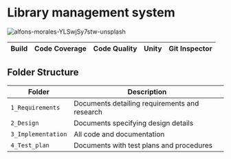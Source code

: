# Library management system

![alfons-morales-YLSwjSy7stw-unsplash](https://user-images.githubusercontent.com/61780164/114907664-ef97eb00-9e38-11eb-89d6-d92a66d32046.jpg)

Build | Code Coverage | Code Quality | Unity | Git Inspector
|---------|------------|------------|-----------|----------------


## Folder Structure
Folder             | Description
-------------------| -----------------------------------------
`1_Requirements`   | Documents detailing requirements and research
`2_Design`         | Documents specifying design details
`3_Implementation` | All code and documentation
`4_Test_plan`      | Documents with test plans and procedures


